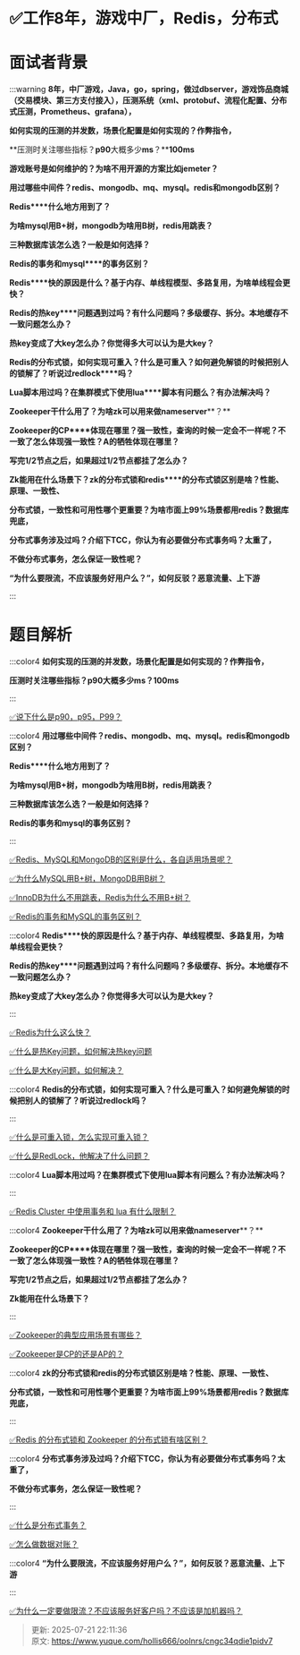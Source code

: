 # ✅工作8年，游戏中厂，Redis，分布式

# 面试者背景




:::warning
**8年，中厂游戏，Java，go，spring，做过dbserver，游戏饰品商城（交易模块、第三方支付接入），压测系统（xml、protobuf、流程化配置、分布式压测，Prometheus、grafana），**

**如何实现的压测的并发数，场景化配置是如何实现的？作弊指令，**

**压测时关注哪些指标？****p90****大概多少****ms****？****100ms**

**游戏账号是如何维护的？为啥不用开源的方案比如****jemeter****？**

**用过哪些中间件？****redis****、****mongodb****、****mq****、****mysql****。****redis****和****mongodb****区别？**

**Redis****什么地方用到了？**

**为啥****mysql****用****B+****树，****mongodb****为啥用****B****树，****redis****用跳表？**

**三种数据库该怎么选？一般是如何选择？**

**Redis****的事务和****mysql****的事务区别？**

**Redis****快的原因是什么？基于内存、单线程模型、多路复用，为啥单线程会更快？**

**Redis****的热****key****问题遇到过吗？有什么问题吗？多级缓存、拆分。本地缓存不一致问题怎么办？**

**热****key****变成了大****key****怎么办？你觉得多大可以认为是大****key****？**

**Redis****的分布式锁，如何实现可重入？什么是可重入？如何避免解锁的时候把别人的锁解了？听说过****redlock****吗？**

**Lua****脚本用过吗？在集群模式下使用****lua****脚本有问题么？有办法解决吗？**

**Zookeeper****干什么用了？为啥****zk****可以用来做****nameserver****？**

**Zookeeper****的****CP****体现在哪里？强一致性，查询的时候一定会不一样呢？不一致了怎么体现强一致性？****A****的牺牲体现在哪里？**

**写完****1/2****节点之后，如果超过****1/2****节点都挂了怎么办？**

**Zk****能用在什么场景下？****zk****的分布式锁和****redis****的分布式锁区别是啥？性能、原理、一致性、**

**分布式锁，一致性和可用性哪个更重要？为啥市面上****99%****场景都用****redis****？数据库兜底，**

**分布式事务涉及过吗？介绍下****TCC****，你认为有必要做分布式事务吗？太重了，**

**不做分布式事务，怎么保证一致性呢？**

**“为什么要限流，不应该服务好用户么？”，如何反驳？恶意流量、上下游**

:::

# 题目解析


:::color4
**如何实现的压测的并发数，场景化配置是如何实现的？作弊指令，**

**压测时关注哪些指标？p90大概多少ms？100ms**

:::



[✅说下什么是p90，p95，P99？](https://www.yuque.com/hollis666/oolnrs/nz2cp6vbkexabpma)



:::color4
**用过哪些中间件？****redis****、****mongodb****、****mq****、****mysql****。****redis****和****mongodb****区别？**

**Redis****什么地方用到了？**

**为啥****mysql****用****B+****树，****mongodb****为啥用****B****树，****redis****用跳表？**

**三种数据库该怎么选？一般是如何选择？**

**Redis的事务和mysql的事务区别？**

:::



[✅Redis、MySQL和MongoDB的区别是什么，各自适用场景呢？](https://www.yuque.com/hollis666/oolnrs/dip4hk9phfqepm8s)



[✅为什么MySQL用B+树，MongoDB用B树？](https://www.yuque.com/hollis666/oolnrs/pp4wesnfc5w2smgg)



[✅InnoDB为什么不用跳表，Redis为什么不用B+树？](https://www.yuque.com/hollis666/oolnrs/lcz0grveudyoa16b)



[✅Redis的事务和MySQL的事务区别？](https://www.yuque.com/hollis666/oolnrs/xicgnpu302s7veme)



:::color4
**Redis****快的原因是什么？基于内存、单线程模型、多路复用，为啥单线程会更快？**

**Redis****的热****key****问题遇到过吗？有什么问题吗？多级缓存、拆分。本地缓存不一致问题怎么办？**

**热key变成了大key怎么办？你觉得多大可以认为是大key？**

:::



[✅Redis为什么这么快？](https://www.yuque.com/hollis666/oolnrs/kc7dw3)



[✅什么是热Key问题，如何解决热key问题](https://www.yuque.com/hollis666/oolnrs/lysd3t)



[✅什么是大Key问题，如何解决？](https://www.yuque.com/hollis666/oolnrs/qiqc1r6r3catcev9)



:::color4
**Redis的分布式锁，如何实现可重入？什么是可重入？如何避免解锁的时候把别人的锁解了？听说过redlock吗？**

:::



[✅什么是可重入锁，怎么实现可重入锁？](https://www.yuque.com/hollis666/oolnrs/zvx2w5h9sr7trle7)



[✅什么是RedLock，他解决了什么问题？](https://www.yuque.com/hollis666/oolnrs/lxzg0ubs2xpvenxw)



:::color4
**Lua脚本用过吗？在集群模式下使用lua脚本有问题么？有办法解决吗？**

:::



[✅Redis Cluster 中使用事务和 lua 有什么限制？](https://www.yuque.com/hollis666/oolnrs/zb66y7he56otikqs)



:::color4
**Zookeeper****干什么用了？为啥****zk****可以用来做****nameserver****？**

**Zookeeper****的****CP****体现在哪里？强一致性，查询的时候一定会不一样呢？不一致了怎么体现强一致性？****A****的牺牲体现在哪里？**

**写完****1/2****节点之后，如果超过****1/2****节点都挂了怎么办？**

**Zk能用在什么场景下？**

:::



[✅Zookeeper的典型应用场景有哪些？](https://www.yuque.com/hollis666/oolnrs/bxldoz3kvfpdsv1g)



[✅Zookeeper是CP的还是AP的？](https://www.yuque.com/hollis666/oolnrs/lxznb86av97adwt6)



:::color4
**zk的分布式锁和redis的分布式锁区别是啥？性能、原理、一致性、**

**分布式锁，一致性和可用性哪个更重要？为啥市面上99%场景都用redis？数据库兜底，**

:::





[✅Redis 的分布式锁和 Zookeeper 的分布式锁有啥区别？](https://www.yuque.com/hollis666/oolnrs/wa9oz7l84ylazz58)





:::color4
**分布式事务涉及过吗？介绍下****TCC****，你认为有必要做分布式事务吗？太重了，**

**不做分布式事务，怎么保证一致性呢？**

:::



[✅什么是分布式事务？](https://www.yuque.com/hollis666/oolnrs/pgzeqn8h4nxl1o6h)



[✅怎么做数据对账？](https://www.yuque.com/hollis666/oolnrs/vh0msbr3qrqzfrfm)



:::color4
**“为什么要限流，不应该服务好用户么？”，如何反驳？恶意流量、上下游**

:::



[✅为什么一定要做限流？不应该服务好客户吗？不应该是加机器吗？](https://www.yuque.com/hollis666/oolnrs/pfgbuemozdgl0m93)



> 更新: 2025-07-21 22:11:36  
> 原文: <https://www.yuque.com/hollis666/oolnrs/cngc34qdie1pidv7>